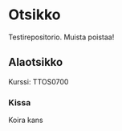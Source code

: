 # Otsikko

Testirepositorio.
Muista poistaa!

## Alaotsikko

Kurssi: TTOS0700

### Kissa

Koira kans